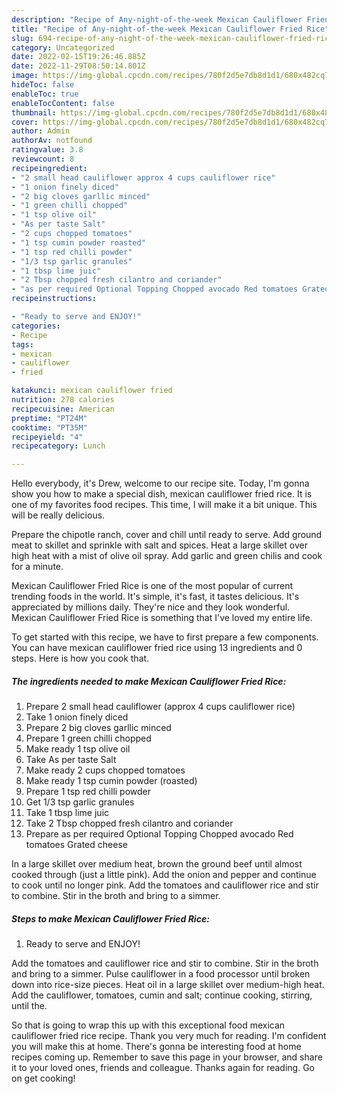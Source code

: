 ```yaml
---
description: "Recipe of Any-night-of-the-week Mexican Cauliflower Fried Rice"
title: "Recipe of Any-night-of-the-week Mexican Cauliflower Fried Rice"
slug: 694-recipe-of-any-night-of-the-week-mexican-cauliflower-fried-rice
category: Uncategorized
date: 2022-02-15T19:26:46.885Z
date: 2022-11-29T08:50:14.801Z
image: https://img-global.cpcdn.com/recipes/780f2d5e7db8d1d1/680x482cq70/mexican-cauliflower-fried-rice-recipe-main-photo.jpg
hideToc: false
enableToc: true
enableTocContent: false
thumbnail: https://img-global.cpcdn.com/recipes/780f2d5e7db8d1d1/680x482cq70/mexican-cauliflower-fried-rice-recipe-main-photo.jpg
cover: https://img-global.cpcdn.com/recipes/780f2d5e7db8d1d1/680x482cq70/mexican-cauliflower-fried-rice-recipe-main-photo.jpg
author: Admin
authorAv: notfound
ratingvalue: 3.8
reviewcount: 8
recipeingredient:
- "2 small head cauliflower approx 4 cups cauliflower rice"
- "1 onion finely diced"
- "2 big cloves garllic minced"
- "1 green chilli chopped"
- "1 tsp olive oil"
- "As per taste Salt"
- "2 cups chopped tomatoes"
- "1 tsp cumin powder roasted"
- "1 tsp red chilli powder"
- "1/3 tsp garlic granules"
- "1 tbsp lime juic"
- "2 Tbsp chopped fresh cilantro and coriander"
- "as per required Optional Topping Chopped avocado Red tomatoes Grated cheese"
recipeinstructions:

- "Ready to serve and ENJOY!"
categories:
- Recipe
tags:
- mexican
- cauliflower
- fried

katakunci: mexican cauliflower fried 
nutrition: 278 calories
recipecuisine: American
preptime: "PT24M"
cooktime: "PT35M"
recipeyield: "4"
recipecategory: Lunch

---
```



Hello everybody, it's Drew, welcome to our recipe site. Today, I'm gonna show you how to make a special dish, mexican cauliflower fried rice. It is one of my favorites food recipes. This time, I will make it a bit unique. This will be really delicious.

Prepare the chipotle ranch, cover and chill until ready to serve. Add ground meat to skillet and sprinkle with salt and spices. Heat a large skillet over high heat with a mist of olive oil spray. Add garlic and green chilis and cook for a minute.

Mexican Cauliflower Fried Rice is one of the most popular of current trending foods in the world. It's simple, it's fast, it tastes delicious. It's appreciated by millions daily. They're nice and they look wonderful. Mexican Cauliflower Fried Rice is something that I've loved my entire life.


To get started with this recipe, we have to first prepare a few components. You can have mexican cauliflower fried rice using 13 ingredients and 0 steps. Here is how you cook that.

<!--inarticleads1-->

##### The ingredients needed to make Mexican Cauliflower Fried Rice:

1. Prepare 2 small head cauliflower (approx 4 cups cauliflower rice)
1. Take 1 onion finely diced
1. Prepare 2 big cloves garllic minced
1. Prepare 1 green chilli chopped
1. Make ready 1 tsp olive oil
1. Take As per taste Salt
1. Make ready 2 cups chopped tomatoes
1. Make ready 1 tsp cumin powder (roasted)
1. Prepare 1 tsp red chilli powder
1. Get 1/3 tsp garlic granules
1. Take 1 tbsp lime juic
1. Take 2 Tbsp chopped fresh cilantro and coriander
1. Prepare as per required Optional Topping Chopped avocado Red tomatoes Grated cheese


In a large skillet over medium heat, brown the ground beef until almost cooked through (just a little pink). Add the onion and pepper and continue to cook until no longer pink. Add the tomatoes and cauliflower rice and stir to combine. Stir in the broth and bring to a simmer. 

<!--inarticleads2-->

##### Steps to make Mexican Cauliflower Fried Rice:


1. Ready to serve and ENJOY!

Add the tomatoes and cauliflower rice and stir to combine. Stir in the broth and bring to a simmer. Pulse cauliflower in a food processor until broken down into rice-size pieces. Heat oil in a large skillet over medium-high heat. Add the cauliflower, tomatoes, cumin and salt; continue cooking, stirring, until the. 

So that is going to wrap this up with this exceptional food mexican cauliflower fried rice recipe. Thank you very much for reading. I'm confident you will make this at home. There's gonna be interesting food at home recipes coming up. Remember to save this page in your browser, and share it to your loved ones, friends and colleague. Thanks again for reading. Go on get cooking!
